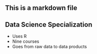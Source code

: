## This is a markdown file

## Data Science Specialization 

* Uses R 
* Nine courses 
* Goes from raw data to data products
